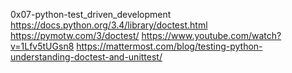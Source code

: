 0x07-python-test_driven_development
https://docs.python.org/3.4/library/doctest.html
https://pymotw.com/3/doctest/
https://www.youtube.com/watch?v=1Lfv5tUGsn8
https://mattermost.com/blog/testing-python-understanding-doctest-and-unittest/

